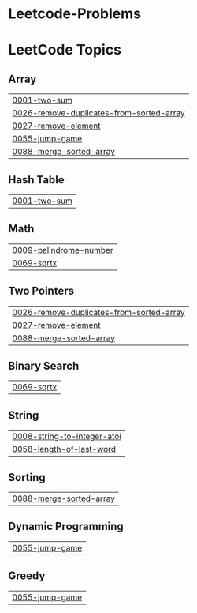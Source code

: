 # Leetcode-Problems
<!---LeetCode Topics Start-->
# LeetCode Topics
## Array
|  |
| ------- |
| [0001-two-sum](https://github.com/Kavena-s/Leetcode-Problems/tree/master/0001-two-sum) |
| [0026-remove-duplicates-from-sorted-array](https://github.com/Kavena-s/Leetcode-Problems/tree/master/0026-remove-duplicates-from-sorted-array) |
| [0027-remove-element](https://github.com/Kavena-s/Leetcode-Problems/tree/master/0027-remove-element) |
| [0055-jump-game](https://github.com/Kavena-s/Leetcode-Problems/tree/master/0055-jump-game) |
| [0088-merge-sorted-array](https://github.com/Kavena-s/Leetcode-Problems/tree/master/0088-merge-sorted-array) |
## Hash Table
|  |
| ------- |
| [0001-two-sum](https://github.com/Kavena-s/Leetcode-Problems/tree/master/0001-two-sum) |
## Math
|  |
| ------- |
| [0009-palindrome-number](https://github.com/Kavena-s/Leetcode-Problems/tree/master/0009-palindrome-number) |
| [0069-sqrtx](https://github.com/Kavena-s/Leetcode-Problems/tree/master/0069-sqrtx) |
## Two Pointers
|  |
| ------- |
| [0026-remove-duplicates-from-sorted-array](https://github.com/Kavena-s/Leetcode-Problems/tree/master/0026-remove-duplicates-from-sorted-array) |
| [0027-remove-element](https://github.com/Kavena-s/Leetcode-Problems/tree/master/0027-remove-element) |
| [0088-merge-sorted-array](https://github.com/Kavena-s/Leetcode-Problems/tree/master/0088-merge-sorted-array) |
## Binary Search
|  |
| ------- |
| [0069-sqrtx](https://github.com/Kavena-s/Leetcode-Problems/tree/master/0069-sqrtx) |
## String
|  |
| ------- |
| [0008-string-to-integer-atoi](https://github.com/Kavena-s/Leetcode-Problems/tree/master/0008-string-to-integer-atoi) |
| [0058-length-of-last-word](https://github.com/Kavena-s/Leetcode-Problems/tree/master/0058-length-of-last-word) |
## Sorting
|  |
| ------- |
| [0088-merge-sorted-array](https://github.com/Kavena-s/Leetcode-Problems/tree/master/0088-merge-sorted-array) |
## Dynamic Programming
|  |
| ------- |
| [0055-jump-game](https://github.com/Kavena-s/Leetcode-Problems/tree/master/0055-jump-game) |
## Greedy
|  |
| ------- |
| [0055-jump-game](https://github.com/Kavena-s/Leetcode-Problems/tree/master/0055-jump-game) |
<!---LeetCode Topics End-->